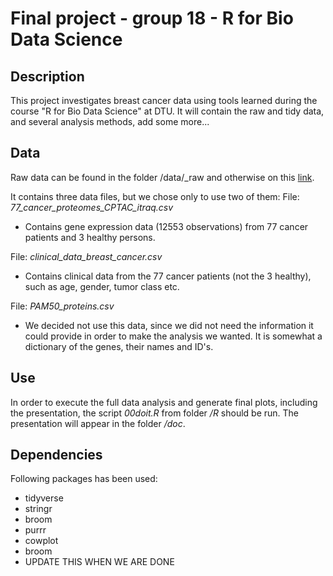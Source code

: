 # Final project - group 18 - R for Bio Data Science

## Description
This project investigates breast cancer data using tools learned during the course "R for Bio Data Science" at DTU. It will contain the raw and tidy data, and several analysis methods, add some more...

## Data
Raw data can be found in the folder /data/_raw and otherwise on this [link](https://www.kaggle.com/piotrgrabo/breastcancerproteomes). 

It contains three data files, but we chose only to use two of them:
File: *77_cancer_proteomes_CPTAC_itraq.csv* 
- Contains gene expression data (12553 observations) from 77 cancer patients and 3 healthy persons. 

File: *clinical_data_breast_cancer.csv* 
- Contains clinical data from the 77 cancer patients (not the 3 healthy), such as age, gender, tumor class etc. 

File: *PAM50_proteins.csv* 
- We decided not use this data, since we did not need the information it could provide in order to make the analysis we wanted. It is somewhat a dictionary of the genes, their names and ID's. 

## Use
In order to execute the full data analysis and generate final plots, including the presentation, the script *00doit.R* from folder */R* should be run. The presentation will appear in the folder */doc*. 

## Dependencies
Following packages has been used:
- tidyverse
- stringr
- broom
- purrr
- cowplot
- broom
- UPDATE THIS WHEN WE ARE DONE